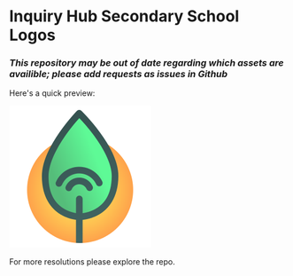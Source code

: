 # Inquiry Hub Secondary School Logos

### _This repository may be out of date regarding which assets are availible; please add requests as issues in Github_

Here's a quick preview:

![Inquiry Hub Logo](https://github.com/BetterAlin/ihub-logos/raw/master/png/iHub_icon-master_hicolour%40256px.png)

For more resolutions please explore the repo.
